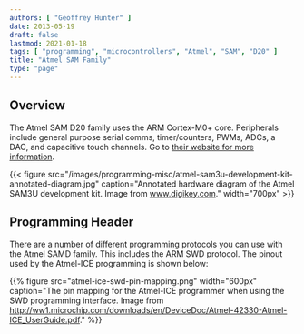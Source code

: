 ```yaml
---
authors: [ "Geoffrey Hunter" ]
date: 2013-05-19
draft: false
lastmod: 2021-01-18
tags: [ "programming", "microcontrollers", "Atmel", "SAM", "D20" ]
title: "Atmel SAM Family"
type: "page"
---
```


## Overview

The Atmel SAM D20 family uses the ARM Cortex-M0+ core. Peripherals include general purpose serial comms, timer/counters, PWMs, ADCs, a DAC, and capacitive touch channels. Go to [their website for more information](http://www.atmel.com/microsite/samd20/).

{{< figure src="/images/programming-misc/atmel-sam3u-development-kit-annotated-diagram.jpg" caption="Annotated hardware diagram of the Atmel SAM3U development kit. Image from www.digikey.com."  width="700px" >}}

## Programming Header

There are a number of different programming protocols you can use with the Atmel SAMD family. This includes the ARM SWD protocol. The pinout used by the Atmel-ICE programming is shown below:

{{% figure src="atmel-ice-swd-pin-mapping.png" width="600px" caption="The pin mapping for the Atmel-ICE programmer when using the SWD programming interface. Image from http://ww1.microchip.com/downloads/en/DeviceDoc/Atmel-42330-Atmel-ICE_UserGuide.pdf." %}}

